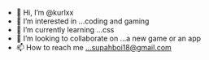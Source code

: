 - 👋 Hi, I’m @kurlxx
- 👀 I’m interested in ...coding and gaming 
- 🌱 I’m currently learning ...css
- 💞️ I’m looking to collaborate on ...a new game or an app
- 📫 How to reach me ...supahboi18@gmail.com

<!---
kurlxx/kurlxx is a ✨ special ✨ repository because its `README.md` (this file) appears on your GitHub profile.
You can click the Preview link to take a look at your changes.
--->
